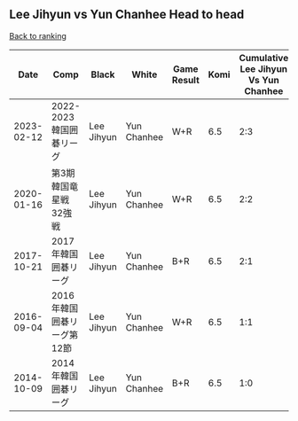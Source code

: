 ## Lee Jihyun vs Yun Chanhee Head to head

[Back to ranking](../../index.md)




| **Date** | **Comp** | **Black** | **White** | **Game Result** | **Komi** | **Cumulative Lee Jihyun Vs Yun Chanhee** | **Lee Jihyun Streak** | **Yun Chanhee Streak** | 
| --- | --- | --- | --- | --- | --- | --- | --- | --- |
| 2023-02-12 | 2022-2023韓国囲碁リーグ | Lee Jihyun | Yun Chanhee | W+R | 6.5 | 2:3 | 0 | 2 | 
| 2020-01-16 | 第3期韓国竜星戦32強戦 | Lee Jihyun | Yun Chanhee | W+R | 6.5 | 2:2 | 0 | 1 | 
| 2017-10-21 | 2017年韓国囲碁リーグ | Lee Jihyun | Yun Chanhee | B+R | 6.5 | 2:1 | 1 | 0 | 
| 2016-09-04 | 2016年韓国囲碁リーグ第12節 | Lee Jihyun | Yun Chanhee | W+R | 6.5 | 1:1 | 0 | 1 | 
| 2014-10-09 | 2014年韓国囲碁リーグ | Lee Jihyun | Yun Chanhee | B+R | 6.5 | 1:0 | 1 | 0 |




